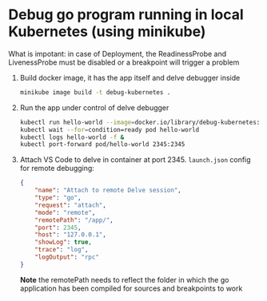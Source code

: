 # Debug go program running in local Kubernetes (using minikube)

What is impotant: in case of Deployment, the ReadinessProbe and LivenessProbe must be disabled or a breakpoint will trigger a problem

1. Build docker image, it has the app itself and delve debugger inside
    ```sh
	minikube image build -t debug-kubernetes .
    ```

1. Run the app under control of delve debugger
    ```sh
	kubectl run hello-world --image=docker.io/library/debug-kubernetes:latest --image-pull-policy=Never -- /go/bin/dlv --continue --listen=:2345 --headless=true --accept-multiclient --api-version=2 exec /app/HelloWorld
	kubectl wait --for=condition=ready pod hello-world
	kubectl logs hello-world -f &
	kubectl port-forward pod/hello-world 2345:2345
    ```

1. Attach VS Code to delve in container at port 2345. `launch.json` config for remote debugging:
    ```json
    {
        "name": "Attach to remote Delve session",
        "type": "go",
        "request": "attach",
        "mode": "remote",
        "remotePath": "/app/",
        "port": 2345,
        "host": "127.0.0.1",
        "showLog": true,
        "trace": "log",
        "logOutput": "rpc"
    }
    ```
    **Note** the remotePath needs to reflect the folder in which the go application has been compiled for sources and breakpoints to work